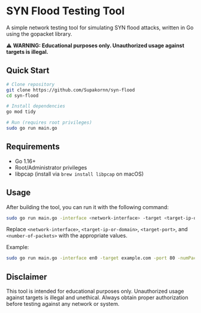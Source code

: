 # SYN Flood Testing Tool

A simple network testing tool for simulating SYN flood attacks, written in Go using the gopacket library.

⚠️ **WARNING: Educational purposes only. Unauthorized usage against targets is illegal.**

## Quick Start

```bash
# Clone repository
git clone https://github.com/Supakornn/syn-flood
cd syn-flood

# Install dependencies
go mod tidy

# Run (requires root privileges)
sudo go run main.go
```

## Requirements

- Go 1.16+
- Root/Administrator privileges
- libpcap (install via `brew install libpcap` on macOS)

## Usage

After building the tool, you can run it with the following command:

```bash
sudo go run main.go -interface <network-interface> -target <target-ip-or-domain> -port <target-port> -numPackets <number-of-packets>
```

Replace `<network-interface>`, `<target-ip-or-domain>`, `<target-port>`, and `<number-of-packets>` with the appropriate values.

Example:

```bash
sudo go run main.go -interface en0 -target example.com -port 80 -numPackets 1000
```

## Disclaimer

This tool is intended for educational purposes only. Unauthorized usage against targets is illegal and unethical. Always obtain proper authorization before testing against any network or system.
